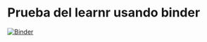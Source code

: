 # Prueba del learnr usando binder

[![Binder](https://mybinder.org/badge_logo.svg)](https://mybinder.org/v2/gh/Leo4Luffy/Prueba_binder/HEAD)
